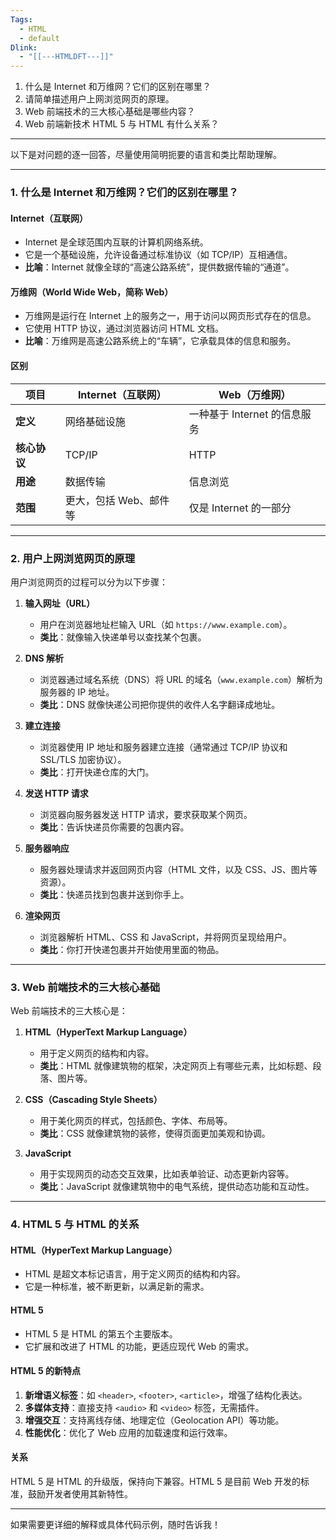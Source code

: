 ```yaml
---
Tags:
  - HTML
  - default
Dlink:
  - "[[---HTMLDFT---]]"
---
```

1. 什么是 Internet 和万维网？它们的区别在哪里？
2. 请简单描述用户上网浏览网页的原理。
3. Web 前端技术的三大核心基础是哪些内容？
4. Web 前端新技术 HTML 5 与 HTML 有什么关系？

---

以下是对问题的逐一回答，尽量使用简明扼要的语言和类比帮助理解。

---

### **1. 什么是 Internet 和万维网？它们的区别在哪里？**

#### **Internet**（互联网）
- Internet 是全球范围内互联的计算机网络系统。
- 它是一个基础设施，允许设备通过标准协议（如 TCP/IP）互相通信。
- **比喻**：Internet 就像全球的“高速公路系统”，提供数据传输的“通道”。

#### **万维网**（World Wide Web，简称 Web）
- 万维网是运行在 Internet 上的服务之一，用于访问以网页形式存在的信息。
- 它使用 HTTP 协议，通过浏览器访问 HTML 文档。
- **比喻**：万维网是高速公路系统上的“车辆”，它承载具体的信息和服务。

#### **区别**
| **项目**     | **Internet（互联网）**             | **Web（万维网）**                  |
|--------------|----------------------------------|-----------------------------------|
| **定义**     | 网络基础设施                       | 一种基于 Internet 的信息服务       |
| **核心协议** | TCP/IP                           | HTTP                              |
| **用途**     | 数据传输                          | 信息浏览                          |
| **范围**     | 更大，包括 Web、邮件等             | 仅是 Internet 的一部分            |

---

### **2. 用户上网浏览网页的原理**

用户浏览网页的过程可以分为以下步骤：

1. **输入网址（URL）**
   - 用户在浏览器地址栏输入 URL（如 `https://www.example.com`）。
   - **类比**：就像输入快递单号以查找某个包裹。

2. **DNS 解析**
   - 浏览器通过域名系统（DNS）将 URL 的域名（`www.example.com`）解析为服务器的 IP 地址。
   - **类比**：DNS 就像快递公司把你提供的收件人名字翻译成地址。

3. **建立连接**
   - 浏览器使用 IP 地址和服务器建立连接（通常通过 TCP/IP 协议和 SSL/TLS 加密协议）。
   - **类比**：打开快递仓库的大门。

4. **发送 HTTP 请求**
   - 浏览器向服务器发送 HTTP 请求，要求获取某个网页。
   - **类比**：告诉快递员你需要的包裹内容。

5. **服务器响应**
   - 服务器处理请求并返回网页内容（HTML 文件，以及 CSS、JS、图片等资源）。
   - **类比**：快递员找到包裹并送到你手上。

6. **渲染网页**
   - 浏览器解析 HTML、CSS 和 JavaScript，并将网页呈现给用户。
   - **类比**：你打开快递包裹并开始使用里面的物品。

---

### **3. Web 前端技术的三大核心基础**

Web 前端技术的三大核心是：
1. **HTML（HyperText Markup Language）**  
   - 用于定义网页的结构和内容。
   - **类比**：HTML 就像建筑物的框架，决定网页上有哪些元素，比如标题、段落、图片等。

2. **CSS（Cascading Style Sheets）**  
   - 用于美化网页的样式，包括颜色、字体、布局等。
   - **类比**：CSS 就像建筑物的装修，使得页面更加美观和协调。

3. **JavaScript**  
   - 用于实现网页的动态交互效果，比如表单验证、动态更新内容等。
   - **类比**：JavaScript 就像建筑物中的电气系统，提供动态功能和互动性。

---

### **4. HTML 5 与 HTML 的关系**

#### **HTML（HyperText Markup Language）**
- HTML 是超文本标记语言，用于定义网页的结构和内容。
- 它是一种标准，被不断更新，以满足新的需求。

#### **HTML 5**
- HTML 5 是 HTML 的第五个主要版本。
- 它扩展和改进了 HTML 的功能，更适应现代 Web 的需求。

#### **HTML 5 的新特点**
1. **新增语义标签**：如 `<header>`, `<footer>`, `<article>`，增强了结构化表达。
2. **多媒体支持**：直接支持 `<audio>` 和 `<video>` 标签，无需插件。
3. **增强交互**：支持离线存储、地理定位（Geolocation API）等功能。
4. **性能优化**：优化了 Web 应用的加载速度和运行效率。

#### **关系**
HTML 5 是 HTML 的升级版，保持向下兼容。HTML 5 是目前 Web 开发的标准，鼓励开发者使用其新特性。

---

如果需要更详细的解释或具体代码示例，随时告诉我！

